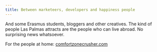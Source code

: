 ```yaml
---
title: Between marketeers, developers and happiness people
---
```


<!-- Audience: people from home, people who are interested in moving here -->

And some Erasmus students, bloggers and other creatives. The kind of people Las Palmas attracts are the people who can live abroad. No surprising news whatsoever. 

For the people at home: [comfortzonecrusher.com](http://www.comfortzonecrusher.com)
